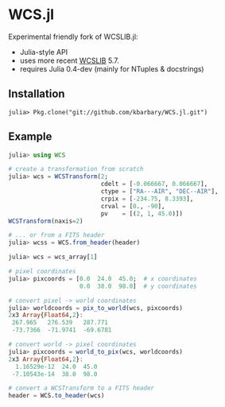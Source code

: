 WCS.jl
======

Experimental friendly fork of WCSLIB.jl:

- Julia-style API
- uses more recent [WCSLIB](http://www.atnf.csiro.au/people/mcalabre/WCS/) 5.7.
- requires Julia 0.4-dev (mainly for NTuples & docstrings)


Installation
------------

```jlcon
julia> Pkg.clone("git://github.com/kbarbary/WCS.jl.git")
```

Example
-------

```julia
julia> using WCS

# create a transformation from scratch
julia> wcs = WCSTransform(2;
                          cdelt = [-0.066667, 0.066667],
                          ctype = ["RA---AIR", "DEC--AIR"],
                          crpix = [-234.75, 8.3393],
                          crval = [0., -90],
                          pv    = [(2, 1, 45.0)])
WCSTransform(naxis=2)

# ... or from a FITS header
julia> wcss = WCS.from_header(header)

julia> wcs = wcs_array[1]

# pixel coordinates
julia> pixcoords = [0.0  24.0  45.0;  # x coordinates
                    0.0  38.0  98.0]  # y coordinates

# convert pixel -> world coordinates
julia> worldcoords = pix_to_world(wcs, pixcoords)
2x3 Array{Float64,2}:
 267.965   276.539   287.771 
 -73.7366  -71.9741  -69.6781

# convert world -> pixel coordinates
julia> pixcoords = world_to_pix(wcs, worldcoords)
2x3 Array{Float64,2}:
  1.16529e-12  24.0  45.0
 -7.10543e-14  38.0  98.0

# convert a WCSTransform to a FITS header
header = WCS.to_header(wcs)
```
